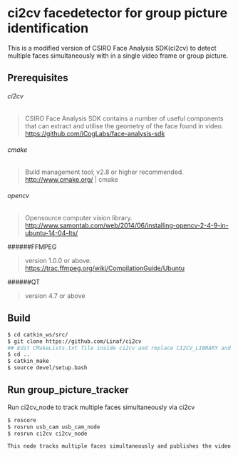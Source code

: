 ci2cv facedetector for group picture identification
=================
This is a modified version of CSIRO Face Analysis SDK(ci2cv) to detect multiple faces simultaneously with in a single video frame or group picture.


Prerequisites
-------------
###### ci2cv
> CSIRO Face Analysis SDK contains a number of useful components that can extract and utilise the geometry of the face found in video. 
> https://github.com/iCogLabs/face-analysis-sdk


###### cmake
> Build management tool; v2.8 or higher recommended.
> http://www.cmake.org/ | cmake

###### opencv
> Opensource computer vision library.
> http://www.samontab.com/web/2014/06/installing-opencv-2-4-9-in-ubuntu-14-04-lts/

######FFMPEG
>  version 1.0.0 or above.
> https://trac.ffmpeg.org/wiki/CompilationGuide/Ubuntu

######QT
> version 4.7 or above 


Build
-----
```sh
$ cd catkin_ws/src/
$ git clone https://github.com/Linaf/ci2cv
## Edit CMakeLists.txt file inside ci2cv and replace CI2CV_LIBRARY and OpenCV_LIBS path by      		respective library paths of your system.
$ cd ..
$ catkin_make 
$ source devel/setup.bash
```

Run group_picture_tracker
-----------
Run ci2cv_node to track multiple faces simultaneously via ci2cv
```sh
$ roscore
$ rosrun usb_cam usb_cam_node
$ rosrun ci2cv ci2cv_node

This node tracks multiple faces simultaneously and publishes the video to a rostopic named "/ci2cv_node/output_video"


